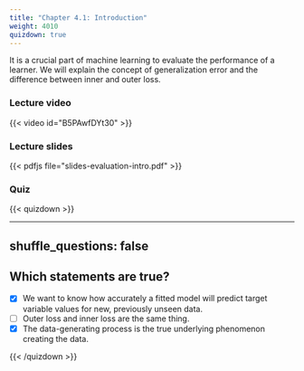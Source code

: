 ```yaml
---
title: "Chapter 4.1: Introduction"
weight: 4010
quizdown: true
---
```

It is a crucial part of machine learning to evaluate the performance of a learner. We will explain the concept of generalization error and the difference between inner and outer loss.

<!--more-->

### Lecture video

{{< video id="B5PAwfDYt30" >}}

### Lecture slides

{{< pdfjs file="slides-evaluation-intro.pdf" >}}

### Quiz

{{< quizdown >}}

---
shuffle_questions: false
---

## Which statements are true? 

- [x] We want to know how accurately a fitted model will predict target variable values for new, previously unseen data.
- [ ] Outer loss and inner loss are the same thing.
- [x] The data-generating process is the true underlying phenomenon creating the data.

{{< /quizdown >}}